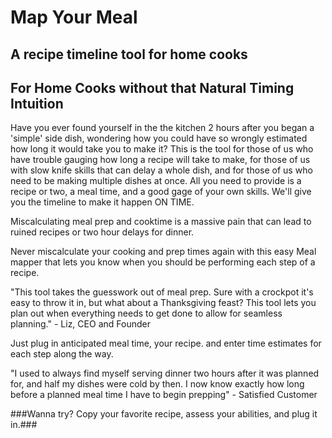 # Map Your Meal #


<!-- 
> This material was originally posted [here](http://www.quora.com/What-is-Amazons-approach-to-product-development-and-product-management). It is reproduced here for posterities sake.

There is an approach called "working backwards" that is widely used at Amazon. They work backwards from the customer, rather than starting with an idea for a product and trying to bolt customers onto it. While working backwards can be applied to any specific product decision, using this approach is especially important when developing new products or features.

For new initiatives a product manager typically starts by writing an internal press release announcing the finished product. The target audience for the press release is the new/updated product's customers, which can be retail customers or internal users of a tool or technology. Internal press releases are centered around the customer problem, how current solutions (internal or external) fail, and how the new product will blow away existing solutions.

If the benefits listed don't sound very interesting or exciting to customers, then perhaps they're not (and shouldn't be built). Instead, the product manager should keep iterating on the press release until they've come up with benefits that actually sound like benefits. Iterating on a press release is a lot less expensive than iterating on the product itself (and quicker!).

If the press release is more than a page and a half, it is probably too long. Keep it simple. 3-4 sentences for most paragraphs. Cut out the fat. Don't make it into a spec. You can accompany the press release with a FAQ that answers all of the other business or execution questions so the press release can stay focused on what the customer gets. My rule of thumb is that if the press release is hard to write, then the product is probably going to suck. Keep working at it until the outline for each paragraph flows. 

Oh, and I also like to write press-releases in what I call "Oprah-speak" for mainstream consumer products. Imagine you're sitting on Oprah's couch and have just explained the product to her, and then you listen as she explains it to her audience. That's "Oprah-speak", not "Geek-speak".

Once the project moves into development, the press release can be used as a touchstone; a guiding light. The product team can ask themselves, "Are we building what is in the press release?" If they find they're spending time building things that aren't in the press release (overbuilding), they need to ask themselves why. This keeps product development focused on achieving the customer benefits and not building extraneous stuff that takes longer to build, takes resources to maintain, and doesn't provide real customer benefit (at least not enough to warrant inclusion in the press release).
 -->
 
## A recipe timeline tool for home cooks ##

## For Home Cooks without that Natural Timing Intuition ##
  
 Have you ever found yourself in the the kitchen 2 hours after you began a 'simple' side dish, wondering how you could have so wrongly estimated how long it would take you to make it? This is the tool for  those of us who have trouble gauging how long a recipe will take to make, for those of us with slow knife skills that can delay a whole dish, and for those of us who need to be making multiple dishes at once. All you need to provide is a recipe or two, a meal time, and a good gage of your own skills. We'll give you the timeline to make it happen ON TIME. 


Miscalculating meal prep and cooktime is a massive pain that can lead to ruined recipes or two hour delays for dinner. 
  

Never miscalculate your cooking and prep times again with this easy Meal mapper that lets you know when you should be performing each step of a recipe.
  

 "This tool takes the guesswork out of meal prep. Sure with a crockpot it's easy to throw it in, but what about a Thanksgiving feast? This tool lets you plan out when everything needs to get done to allow for seamless planning." - Liz, CEO and Founder 
  
  Just plug in anticipated meal time, your recipe. and enter time estimates for each step along the way. 
  

"I used to always find myself serving dinner two hours after it was planned for, and half my dishes were cold by then. I now know exactly how long before a planned meal time I have to begin prepping" - Satisfied Customer
 

###Wanna try? Copy your favorite recipe, assess your abilities, and plug it in.###
  

